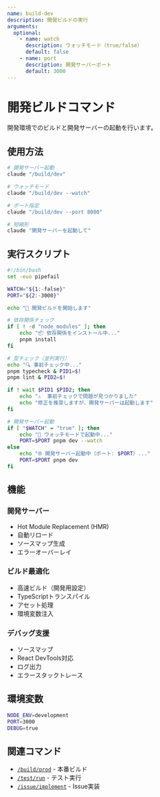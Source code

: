```yaml
---
name: build-dev
description: 開発ビルドの実行
arguments:
  optional:
    - name: watch
      description: ウォッチモード（true/false）
      default: false
    - name: port
      description: 開発サーバーポート
      default: 3000
---
```


# 開発ビルドコマンド

開発環境でのビルドと開発サーバーの起動を行います。

## 使用方法

```bash
# 開発サーバー起動
claude "/build/dev"

# ウォッチモード
claude "/build/dev --watch"

# ポート指定
claude "/build/dev --port 8080"

# 短縮形
claude "開発サーバーを起動して"
```

## 実行スクリプト

```bash
#!/bin/bash
set -euo pipefail

WATCH="${1:-false}"
PORT="${2:-3000}"

echo "🚀 開発ビルドを開始します"

# 依存関係チェック
if [ ! -d "node_modules" ]; then
    echo "📦 依存関係をインストール中..."
    pnpm install
fi

# 型チェック（並列実行）
echo "🔍 事前チェック中..."
pnpm typecheck & PID1=$!
pnpm lint & PID2=$!

if ! wait $PID1 $PID2; then
    echo "⚠️  事前チェックで問題が見つかりました"
    echo "修正を推奨しますが、開発サーバーは起動します"
fi

# 開発サーバー起動
if [ "$WATCH" = "true" ]; then
    echo "👀 ウォッチモードで起動中..."
    PORT=$PORT pnpm dev --watch
else
    echo "🌐 開発サーバー起動中（ポート: $PORT）..."
    PORT=$PORT pnpm dev
fi
```

## 機能

### 開発サーバー
- Hot Module Replacement (HMR)
- 自動リロード
- ソースマップ生成
- エラーオーバーレイ

### ビルド最適化
- 高速ビルド（開発用設定）
- TypeScriptトランスパイル
- アセット処理
- 環境変数注入

### デバッグ支援
- ソースマップ
- React DevTools対応
- ログ出力
- エラースタックトレース

## 環境変数

```bash
NODE_ENV=development
PORT=3000
DEBUG=true
```

## 関連コマンド

- [`/build/prod`](prod.md) - 本番ビルド
- [`/test/run`](../test/run.md) - テスト実行
- [`/issue/implement`](../issue/implement.md) - Issue実装